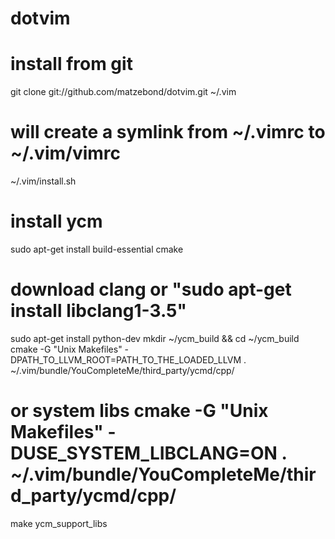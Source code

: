 # dotvim

# install from git
git clone git://github.com/matzebond/dotvim.git ~/.vim

# will create a symlink from ~/.vimrc to ~/.vim/vimrc
~/.vim/install.sh

# install ycm
sudo apt-get install build-essential cmake
# download clang or "sudo apt-get install libclang1-3.5"
sudo apt-get install python-dev
mkdir ~/ycm_build && cd ~/ycm_build
cmake -G "Unix Makefiles" -DPATH_TO_LLVM_ROOT=PATH_TO_THE_LOADED_LLVM . ~/.vim/bundle/YouCompleteMe/third_party/ycmd/cpp/
# or system libs cmake -G "Unix Makefiles" -DUSE_SYSTEM_LIBCLANG=ON . ~/.vim/bundle/YouCompleteMe/third_party/ycmd/cpp/
make ycm_support_libs
